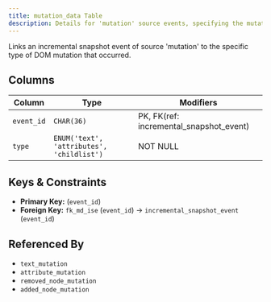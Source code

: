 ```yaml
---
title: mutation_data Table
description: Details for 'mutation' source events, specifying the mutation type.
---
```


Links an incremental snapshot event of source 'mutation' to the specific type of DOM mutation that occurred.

## Columns

| Column     | Type                                       | Modifiers                             |
|------------|--------------------------------------------|---------------------------------------|
| `event_id` | `CHAR(36)`                                 | PK, FK(ref: incremental_snapshot_event)| 
| `type`     | `ENUM('text', 'attributes', 'childlist')` | NOT NULL                              |

## Keys & Constraints

- **Primary Key:** (`event_id`)
- **Foreign Key:** `fk_md_ise` (`event_id`) -> `incremental_snapshot_event` (`event_id`)

## Referenced By

- `text_mutation`
- `attribute_mutation`
- `removed_node_mutation`
- `added_node_mutation` 